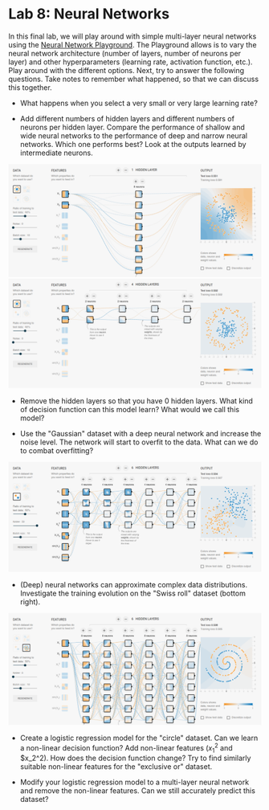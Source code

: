 # Lab 8: Neural Networks

In this final lab, we will play around with simple multi-layer neural networks using the [Neural Network Playground](https://playground.tensorflow.org/). The Playground allows is to vary the neural network architecture (number of layers, number of neurons per layer) and other hyperparameters (learning rate, activation function, etc.). Play around with the different options. Next, try to answer the following questions. Take notes to remember what happened, so that we can discuss this together.

- What happens when you select a very small or very large learning rate?

- Add different numbers of hidden layers and different numbers of neurons per hidden layer. Compare the performance of shallow and wide neural networks to the performance of deep and narrow neural networks. Which one performs best? Look at the outputs learned by intermediate neurons.

![](static/nn_wide.png)
![](static/nn_deep.png)

- Remove the hidden layers so that you have 0 hidden layers. What kind of decision function can this model learn? What would we call this model?

- Use the "Gaussian" dataset with a deep neural network and increase the noise level. The network will start to overfit to the data. What can we do to combat overfitting?

![](static/nn_gaussian.png)

- (Deep) neural networks can approximate complex data distributions. Investigate the training evolution on the "Swiss roll" dataset (bottom right).

![](static/nn_swiss.png)

- Create a logistic regression model for the "circle" dataset. Can we learn a non-linear decision function? Add non-linear features ($x_1^2$ and $x_2^2). How does the decision function change? Try to find similarly suitable non-linear features for the "exclusive or" dataset.

- Modify your logistic regression model to a multi-layer neural network and remove the non-linear features. Can we still accurately predict this dataset?
